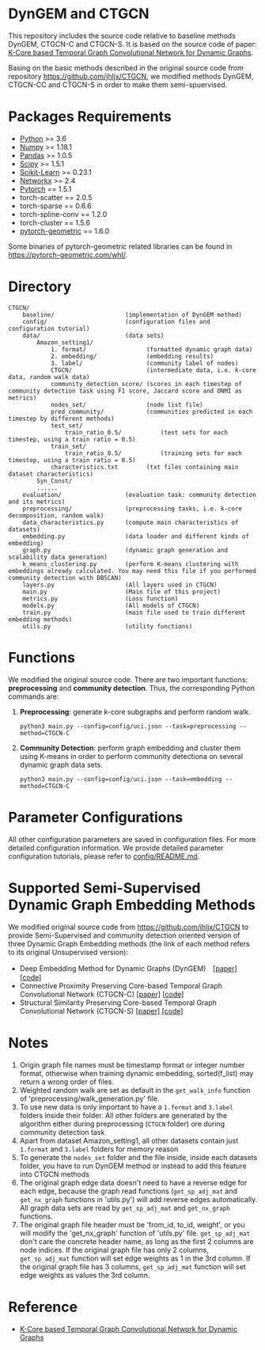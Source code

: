 # DynGEM and CTGCN
This repository includes the source code relative to baseline methods DynGEM, CTGCN-C and CTGCN-S. It is based on the source code of paper: [K-Core based Temporal Graph Convolutional Network for Dynamic Graphs](https://ieeexplore.ieee.org/document/9240056).

Basing on the basic methods described in the original source code from repository https://github.com/jhljx/CTGCN, we modified methods DynGEM, CTGCN-CC and CTGCN-S in order to make them semi-spuervised.

# Packages Requirements
- [Python](https://www.python.org/downloads/) >= 3.6
- [Numpy](https://github.com/numpy/numpy) >= 1.18.1
- [Pandas](https://github.com/pandas-dev/pandas) >= 1.0.5
- [Scipy](https://github.com/scipy/scipy) >= 1.5.1
- [Scikit-Learn](https://github.com/scikit-learn/scikit-learn) >= 0.23.1
- [Networkx](https://github.com/networkx/networkx) >= 2.4
- [Pytorch](https://github.com/pytorch/pytorch) == 1.5.1
- torch-scatter == 2.0.5
- torch-sparse == 0.6.6
- torch-spline-conv == 1.2.0
- torch-cluster == 1.5.6
- [pytorch-geometric](https://github.com/rusty1s/pytorch_geometric) == 1.6.0

Some binaries of pytorch-geometric related libraries can be found in 
https://pytorch-geometric.com/whl/.

# Directory
    
    CTGCN/    
        baseline/                    (implementation of DynGEM method)  
        config/                      (configuration files and configuration tutorial)
        data/                        (data sets)  
            Amazon_setting1/
                1. format/                 (formatted dynamic graph data)  
                2. embedding/              (embedding results)  
                3. label/                  (community label of nodes)
                CTGCN/                     (intermediate data, i.e. k-core data, random walk data)
                community_detection_score/ (scores in each timestep of community detection task using F1 score, Jaccard score and ONMI as metrics)
                nodes_set/                 (node list file)    
                pred_community/            (communities predicted in each timestep by different methods)
                test_set/
                    train_ratio_0.5/           (test sets for each timestep, using a train ratio = 0.5)
                train_set/
                    train_ratio_0.5/           (training sets for each timestep, using a train ratio = 0.5)
                characteristics.txt        (txt files containing main dataset characteristics)
            Syn_Const/
            ......
        evaluation/                  (evaluation task: community detection and its metrics)  
        preprocessing/               (preprocessing tasks, i.e. k-core decomposition, random walk)
        data_characteristics.py      (compute main characteristics of datasets)
        embedding.py                 (data loader and different kinds of embedding)  
        graph.py                     (dynamic graph generation and scalability data generation)  
        k_means_clustering.py        (perform K-means clustering with embeddings already calculated. You may need this file if you performed community detection with DBSCAN)
        layers.py                    (All layers used in CTGCN)  
        main.py                      (Main file of this project)
        metrics.py                   (Loss function)  
        models.py                    (All models of CTGCN)  
        train.py                     (main file used to train different embedding methods)  
        utils.py                     (utility functions)          

# Functions

We modified the original source code. There are two important functions: **preprocessing** and **community detection**. Thus, the corresponding Python commands are:

1. **Preprocessing**: generate k-core subgraphs and perform random walk.

       python3 main.py --config=config/uci.json --task=preprocessing --method=CTGCN-C

2. **Community Detection**: perform graph embedding and cluster them using K-means in order to perform community detectiona on several dynamic graph data sets.

       python3 main.py --config=config/uci.json --task=embedding --method=CTGCN-C

# Parameter Configurations

All other configuration parameters are saved in configuration files. For more detailed configuration information. We provide detailed parameter configuration tutorials, please refer to [config/README.md](https://github.com/teobianco/CTGCN/tree/master/config). 

# Supported Semi-Supervised Dynamic Graph Embedding Methods

We modified original source code from https://github.com/jhljx/CTGCN to provide Semi-Supervised and community detection oriented version of three Dynamic Graph Embedding methods (the link of each method refers to its original Unsupervised version):

- Deep Embedding Method for Dynamic Graphs (DynGEM)　[\[paper\]](https://arxiv.org/abs/1805.11273)　[\[code\]](https://github.com/jhljx/CTGCN/blob/master/baseline/dynGEM.py)      
- Connective Proximity Preserving Core-based Temporal Graph Convolutional Network (CTGCN-C)   [\[paper\]](https://arxiv.org/abs/2003.09902)   [\[code\]](https://github.com/jhljx/CTGCN)
- Structural Similarity Preserving Core-based Temporal Graph Convolutional Network (CTGCN-S)   [\[paper\]](https://arxiv.org/abs/2003.09902)   [\[code\]](https://github.com/jhljx/CTGCN)

# Notes
1. Origin graph file names must be timestamp format or integer number format, otherwise when training dynamic embedding, sorted(f_list) may return a wrong order of files.
2. Weighted random walk are set as default in the `get_walk_info` function of 'preprocessing/walk_generation.py' file.
3. To use new data is only important to have a `1.format` and `3.label` folders inside their folder. All other folders are generated by the algorithm either during preprocessing (`CTGCN` folder) ore during community detection task
4. Apart from dataset Amazon_setting1, all other datasets contain just `1.format` and `3.label` folders for memory reason
5. To generate the `nodes_set` folder and the file inside, inside each datasets folder, you have to run DynGEM method or instead to add this feature into CTGCN methods
6. The original graph edge data doesn't need to have a reverse edge for each edge, because the graph read functions (`get_sp_adj_mat` and `get_nx_graph` functions in 'utils.py') will add reverse edges automatically. All graph data sets are read by `get_sp_adj_mat` and `get_nx_graph` functions.
7. The original graph file header must be 'from_id, to_id, weight', or you will modify the 'get_nx_graph' function of 'utils.py' file. `get_sp_adj_mat` don't care the concrete header name, as long as the first 2 columns are node indices. If the original graph file has only 2 columns,  `get_sp_adj_mat` function will set edge weights as 1 in the 3rd column. If the original graph file has 3 columns, `get_sp_adj_mat` function will set edge weights as values the 3rd column.

# Reference
- [K-Core based Temporal Graph Convolutional Network for Dynamic Graphs](https://ieeexplore.ieee.org/document/9240056)

